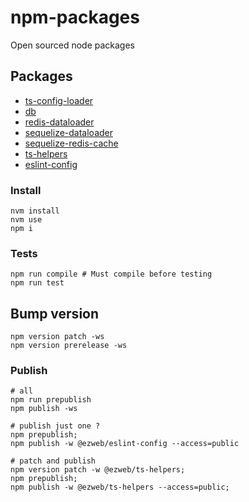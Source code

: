 # npm-packages
Open sourced node packages

## Packages
* [ts-config-loader](packages/ts-config-loader/README.md)
* [db](packages/db/README.md)
* [redis-dataloader](packages/redis-dataloader/README.md)
* [sequelize-dataloader](packages/sequelize-dataloader/README.md)
* [sequelize-redis-cache](packages/sequelize-redis-cache/README.md)
* [ts-helpers](packages/ts-helpers/README.md)
* [eslint-config](packages/eslint-config/README.md)


### Install
```shell
nvm install
nvm use
npm i
```

### Tests
```shell
npm run compile # Must compile before testing
npm run test
```

## Bump version
```shell
npm version patch -ws
npm version prerelease -ws
```

### Publish
```shell
# all
npm run prepublish
npm publish -ws

# publish just one ?
npm prepublish;
npm publish -w @ezweb/eslint-config --access=public

# patch and publish
npm version patch -w @ezweb/ts-helpers;
npm prepublish;
npm publish -w @ezweb/ts-helpers --access=public;
```

